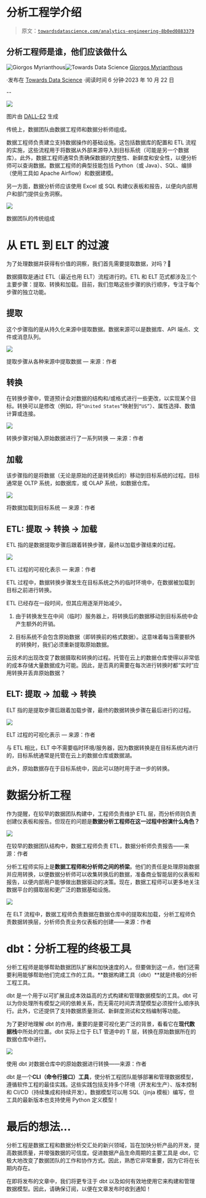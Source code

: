 # 分析工程学介绍

> 原文：[`towardsdatascience.com/analytics-engineering-8b0ed0883379`](https://towardsdatascience.com/analytics-engineering-8b0ed0883379)

## 分析工程师是谁，他们应该做什么

[](https://gmyrianthous.medium.com/?source=post_page-----8b0ed0883379--------------------------------)![Giorgos Myrianthous](https://gmyrianthous.medium.com/?source=post_page-----8b0ed0883379--------------------------------)[](https://towardsdatascience.com/?source=post_page-----8b0ed0883379--------------------------------)![Towards Data Science](https://towardsdatascience.com/?source=post_page-----8b0ed0883379--------------------------------) [Giorgos Myrianthous](https://gmyrianthous.medium.com/?source=post_page-----8b0ed0883379--------------------------------)

·发布在 [Towards Data Science](https://towardsdatascience.com/?source=post_page-----8b0ed0883379--------------------------------) ·阅读时间 6 分钟·2023 年 10 月 22 日

--

![](img/94ed22629f1f62ce0015550806f265cf.png)

图片由 [DALL-E2](https://labs.openai.com/s/Ibq51s6cLfdgFn68sk94aHLF) 生成

传统上，数据团队由数据工程师和数据分析师组成。

数据工程师负责建立支持数据操作的基础设施。这包括数据库的配置和 ETL 流程的实施，这些流程用于将数据从外部来源导入到目标系统（可能是另一个数据库）。此外，数据工程师通常负责确保数据的完整性、新鲜度和安全性，以便分析师可以查询数据。数据工程师的典型技能包括 Python（或 Java）、SQL、编排（使用工具如 Apache Airflow）和数据建模。

另一方面，数据分析师应该使用 Excel 或 SQL 构建仪表板和报告，以便向内部用户和部门提供业务洞察。

![](img/dc94913ce71ac6ef8b9ca0cb68e2e7f6.png)

数据团队的传统组成

# 从 ETL 到 ELT 的过渡

为了处理数据并获得有价值的洞察，我们首先需要提取数据，对吗？🤯

数据摄取是通过 ETL（最近也用 ELT）流程进行的。ETL 和 ELT 范式都涉及三个主要步骤：提取、转换和加载。目前，我们忽略这些步骤的执行顺序，专注于每个步骤的独立功能。

## 提取

这个步骤指的是从持久化来源中提取数据。数据来源可以是数据库、API 端点、文件或消息队列。

![](img/b797a7fae065fff7f3edad5d5c22e3bd.png)

提取步骤从各种来源中提取数据 — 来源：作者

## 转换

在转换步骤中，管道预计会对数据的结构和/或格式进行一些更改，以实现某个目标。转换可以是修改（例如，将`“United States”`映射到`“US”`）、属性选择、数值计算或连接。

![](img/b3a099d68622651016306e797fb028d5.png)

转换步骤对输入原始数据进行了一系列转换 — 来源：作者

## 加载

该步骤指的是将数据（无论是原始的还是转换后的）移动到目标系统的过程。目标通常是 OLTP 系统，如数据库，或 OLAP 系统，如数据仓库。

![](img/0c763a0f12942d486d5d1f76ffd9db28.png)

将数据加载到目标系统 — 来源：作者

## ETL: 提取 → 转换 → 加载

ETL 指的是数据提取步骤后跟着转换步骤，最终以加载步骤结束的过程。

![](img/fa80a89e8a6af7c84ba2ab2af062a169.png)

ETL 过程的可视化表示 — 来源：作者

ETL 过程中，数据转换步骤发生在目标系统之外的临时环境中，在数据被加载到目标之前进行转换。

ETL 已经存在一段时间，但其应用逐渐开始减少。

1.  由于转换发生在中间（临时）服务器上，将转换后的数据移动到目标系统中会产生额外的开销。

1.  目标系统不会包含原始数据（即转换前的格式数据）。这意味着每当需要额外的转换时，我们必须重新提取原始数据。

云技术的出现改变了数据摄取和转换的过程。托管在云上的数据仓库使得以非常低的成本存储大量数据成为可能。因此，是否真的需要在每次进行转换时都“实时”应用转换并丢弃原始数据？

## ELT: 提取 → 加载 → 转换

ELT 指的是提取步骤后跟着加载步骤，最终的数据转换步骤在最后进行的过程。

![](img/c4c87a9f272bfc7b5586ce774a0e5cac.png)

ELT 过程的可视化表示 — 来源：作者

与 ETL 相比，ELT 中不需要临时环境/服务器，因为数据转换是在目标系统内进行的，目标系统通常是托管在云上的数据仓库或数据湖。

此外，原始数据存在于目标系统中，因此可以随时用于进一步的转换。

# 数据分析工程

作为提醒，在较早的数据团队构建中，工程师负责维护 ETL 层，而分析师则负责创建仪表板和报告。但现在的问题是**数据分析工程师在这一过程中扮演什么角色？**

![](img/9a23f55bf1b11986a968eb78ddda68db.png)

在较早的数据团队结构中，数据工程师负责 ETL，数据分析师负责报告——来源：作者

分析工程师实际上是**数据工程师和分析师之间的桥梁**。他们的责任是处理原始数据并应用转换，以便数据分析师可以收集转换后的数据，准备商业智能层的仪表板和报告，以便内部用户能够做出数据驱动的决策。现在，数据工程师可以更多地关注数据平台的摄取层和更广泛的数据基础设施。

![](img/4eee2855d4ef9a3d263a34c847682a4c.png)

在 ELT 流程中，数据工程师负责数据在数据仓库中的提取和加载，分析工程师负责数据转换层，分析师负责业务仪表板的创建——来源：作者

# dbt：分析工程的**终极工具**

分析工程师是能够帮助数据团队扩展和加快速度的人。但要做到这一点，他们还需要利用能够帮助他们完成工作的工具。**数据构建工具（dbt）**就是终极的分析工程工具。

dbt 是一个用于以可扩展且成本效益高的方式构建和管理数据模型的工具。dbt 可以为你处理所有模型之间的依赖关系，而无需花时间弄清楚模型必须按什么顺序执行。此外，它还提供了支持数据质量测试、新鲜度测试和文档编制等功能。

为了更好地理解 dbt 的作用，重要的是要可视化更广泛的背景，看看它在**现代数据栈**中所处的位置。dbt 实际上位于 ELT 管道中的 T 层，转换在原始数据所在的数据仓库中进行。

![](img/6b6a1c1b2394e8c0cd699cf12c6f260d.png)

使用 dbt 对数据仓库中的原始数据进行转换——来源：作者

dbt 是一个**CLI（命令行接口）工具**，使分析工程团队能够部署和管理数据模型，遵循软件工程的最佳实践。这些实践包括支持多个环境（开发和生产）、版本控制和 CI/CD（持续集成和持续开发）。数据模型可以用 SQL（jinja 模板）编写，但工具的最新版本也支持使用 Python 定义模型！

# 最后的想法...

分析工程是数据工程和数据分析交汇处的新兴领域，旨在加快分析产品的开发，提高数据质量，并增强数据的可信度。促进数据产品生命周期的主要工具是 dbt，它极大地改变了数据团队的工作和协作方式。因此，熟悉它非常重要，因为它将在长期内存在。

在即将发布的文章中，我们将更专注于 dbt 以及如何有效地使用它来构建和管理数据模型。因此，请确保订阅，以便在文章发布时收到通知！
